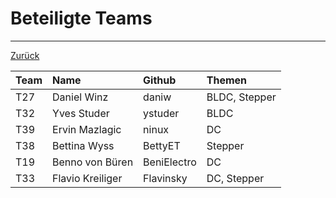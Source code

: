 # Beteiligte Teams

---

[Zurück](README.md)

| Team  | Name                  | Github    | Themen        |
|:------|:----------------------|:----------|:--------------|
| T27   | Daniel Winz           | daniw     | BLDC, Stepper |
| T32   | Yves Studer           | ystuder   | BLDC          |
| T39   | Ervin Mazlagic        | ninux     | DC            |
| T38   | Bettina Wyss          | BettyET   | Stepper       |
| T19   | Benno von Büren       | BeniElectro | DC          |
|T33    | Flavio Kreiliger      |Flavinsky| DC, Stepper     |
